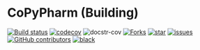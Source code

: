 CoPyPharm (Building)
====================

[![Build status](https://github.com/juniors90/CoPyPharm/actions/workflows/CI.yml/badge.svg)](https://github.com/juniors90/CoPyPharm/actions)
[![codecov](https://codecov.io/gh/juniors90/CoPyPharm/branch/main/graph/badge.svg?token=YNCV9C9GIG)](https://codecov.io/gh/juniors90/CoPyPharm)
![docstr-cov](https://img.shields.io/endpoint?url=https://jsonbin.org/juniors90/CoPyPharm/badges/docstr-cov)
[![Forks](https://img.shields.io/github/forks/juniors90/CoPyPharm)](https://github.com/juniors90/CoPyPharm/stargazers)
[![star](https://img.shields.io/github/stars/juniors90/CoPyPharm?color=yellow)](https://github.com/juniors90/CoPyPharm/network/members)
[![issues](https://img.shields.io/github/issues/juniors90/CoPyPharm?color=teal)](https://github.com/juniors90/CoPyPharm/issues)
[![GitHub contributors](https://img.shields.io/github/contributors/juniors90/CoPyPharm?color=green)](https://github.com/juniors90/CoPyPharm/graphs/contributors)
[![black](https://img.shields.io/badge/code%20style-black-000000.svg)](https://github.com/psf/black)
